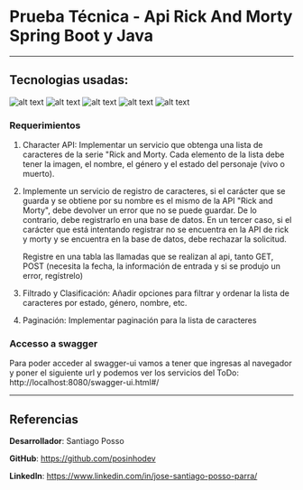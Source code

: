 # Prueba Técnica - Api Rick And Morty Spring Boot y Java

---
## Tecnologias usadas:
![ alt text ](https://img.shields.io/badge/java-11-517A9E?style=for-the-badge&logo=oracle)
![ alt text ](https://img.shields.io/badge/spring_boot-2.7.13-6DB33F?style=for-the-badge&logo=springboot)
![ alt text ](https://img.shields.io/badge/apache_maven-4.0.0-C71A36?style=for-the-badge&logo=apachemaven)
![ alt text ](https://img.shields.io/badge/swagger-2.9.2-85EA2D?style=for-the-badge&logo=swagger)
![ alt text ](https://img.shields.io/badge/h2_database--004E81?style=for-the-badge&logo=)

### Requerimientos
1. Character API: Implementar un servicio que obtenga una lista de caracteres de la serie "Rick and Morty. 
Cada elemento de la lista debe tener la imagen, el nombre, el género y el estado del personaje (vivo o muerto).


2. Implemente un servicio de registro de caracteres, si el carácter que se guarda y se obtiene por su nombre 
es el mismo de la API "Rick and Morty", debe devolver un error que no se puede guardar. De lo contrario, 
debe registrarlo en una base de datos. 
    En un tercer caso, si el carácter que está intentando registrar no se encuentra en la API de rick y morty y 
    se encuentra en la base de datos, debe rechazar la solicitud.
    
    Registre en una tabla las llamadas que se realizan al api, tanto GET, POST (necesita la fecha, la información 
    de entrada y si se produjo un error, regístrelo)


3. Filtrado y Clasificación: Añadir opciones para filtrar y ordenar la lista de caracteres por estado, género, nombre, etc.


4. Paginación: Implementar paginación para la lista de caracteres

### Accesso a swagger
Para poder acceder al swagger-ui vamos a tener que ingresas al navegador y poner 
el siguiente url y podemos ver los servicios del ToDo: http://localhost:8080/swagger-ui.html#/

---

## Referencias

**Desarrollador**: Santiago Posso

**GitHub**: https://github.com/posinhodev

**LinkedIn**: https://www.linkedin.com/in/jose-santiago-posso-parra/